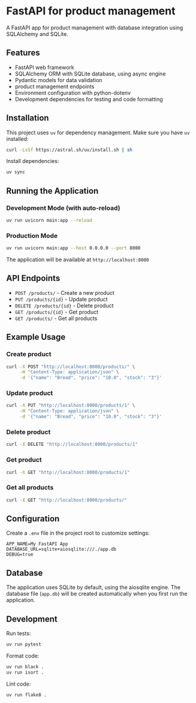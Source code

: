 # FastAPI for product management

A FastAPI app for product management with database integration using SQLAlchemy and SQLite.

## Features

- FastAPI web framework
- SQLAlchemy ORM with SQLite database, using async engine
- Pydantic models for data validation
- product management endpoints
- Environment configuration with python-dotenv
- Development dependencies for testing and code formatting

## Installation

This project uses `uv` for dependency management. Make sure you have `uv` installed:

```bash
curl -LsSf https://astral.sh/uv/install.sh | sh
```

Install dependencies:

```bash
uv sync
```

## Running the Application

### Development Mode (with auto-reload)

```bash
uv run uvicorn main:app --reload
```

### Production Mode

```bash
uv run uvicorn main:app --host 0.0.0.0 --port 8000
```

The application will be available at `http://localhost:8000`

## API Endpoints

- `POST /products/` - Create a new product
- `PUT /products/{id}` - Update product
- `DELETE /products/{id}` - Delete product
- `GET /products/{id}` - Get product
- `GET /products/` - Get all products

## Example Usage

### Create product

```bash
curl -X POST "http://localhost:8000/products/" \
     -H "Content-Type: application/json" \
     -d '{"name": "Bread", "price": "10.0", "stock": "3"}'
```

### Update product

```bash
curl -X PUT "http://localhost:8000/products/1" \
     -H "Content-Type: application/json" \
     -d '{"name": "Bread", "price": "10.0", "stock": "3"}'
```

### Delete product

```bash
curl -X DELETE "http://localhost:8000/products/1"
```

### Get product

```bash
curl -X GET "http://localhost:8000/products/1"
```

### Get all products

```bash
curl -X GET "http://localhost:8000/products/"
```

## Configuration

Create a `.env` file in the project root to customize settings:

```env
APP_NAME=My FastAPI App
DATABASE_URL=sqlite+aiosqlite:///./app.db
DEBUG=true
```

## Database

The application uses SQLite by default, using the aiosqlite engine. The database file (`app.db`) will be created automatically when you first run the application.

## Development

Run tests:

```bash
uv run pytest
```

Format code:

```bash
uv run black .
uv run isort .
```

Lint code:

```bash
uv run flake8 .
```
